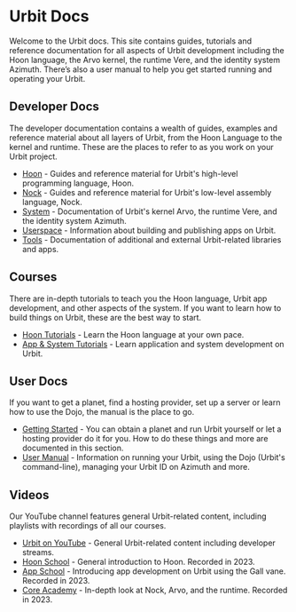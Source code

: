# Urbit Docs

Welcome to the Urbit docs. This site contains guides, tutorials and reference documentation for all aspects of Urbit development including the Hoon language, the Arvo kernel, the runtime Vere, and the identity system Azimuth. There’s also a user manual to help you get started running and operating your Urbit.

## Developer Docs

The developer documentation contains a wealth of guides, examples and reference material about all layers of Urbit, from the Hoon Language to the kernel and runtime. These are the places to refer to as you work on your Urbit project.

- [Hoon](hoon) - Guides and reference material for Urbit's high-level programming language, Hoon.
- [Nock](nock) - Guides and reference material for Urbit's low-level assembly language, Nock.
- [System](system) - Documentation of Urbit's kernel Arvo, the runtime Vere, and the identity system Azimuth.
- [Userspace](userspace) - Information about building and publishing apps on Urbit.
- [Tools](tools) - Documentation of additional and external Urbit-related libraries and apps.

## Courses

There are in-depth tutorials to teach you the Hoon language, Urbit app development, and other aspects of the system. If you want to learn how to build things on Urbit, these are the best way to start.

- [Hoon Tutorials](courses/hoon-school) - Learn the Hoon language at your own pace.
- [App & System Tutorials](courses) - Learn application and system development on Urbit.

## User Docs

If you want to get a planet, find a hosting provider, set up a server or learn how to use the Dojo, the manual is the place to go.

- [Getting Started](manual/getting-started) - You can obtain a planet and run Urbit yourself or let a hosting provider do it for you. How to do these things and more are documented in this section.
- [User Manual](manual) - Information on running your Urbit, using the Dojo (Urbit's command-line), managing your Urbit ID on Azimuth and more.

## Videos

Our YouTube channel features general Urbit-related content, including playlists with recordings of all our courses.
- [Urbit on YouTube](https://www.youtube.com/@urbit_) - General Urbit-related content including developer streams.
- [Hoon School](https://www.youtube.com/playlist?list=PLYGEMSwLguIEivFINNsHIsi0AbieRZIdk) - General introduction to Hoon. Recorded in 2023.
- [App School](https://www.youtube.com/playlist?list=PLYGEMSwLguIEF4JxBG2E-BmPfpcjeu0DX) - Introducing app development on Urbit using the Gall vane. Recorded in 2023.
- [Core Academy](https://www.youtube.com/playlist?list=PLYGEMSwLguIGgrEGwxu2AAbESpfF_LRKx) - In-depth look at Nock, Arvo, and the runtime. Recorded in 2023.

